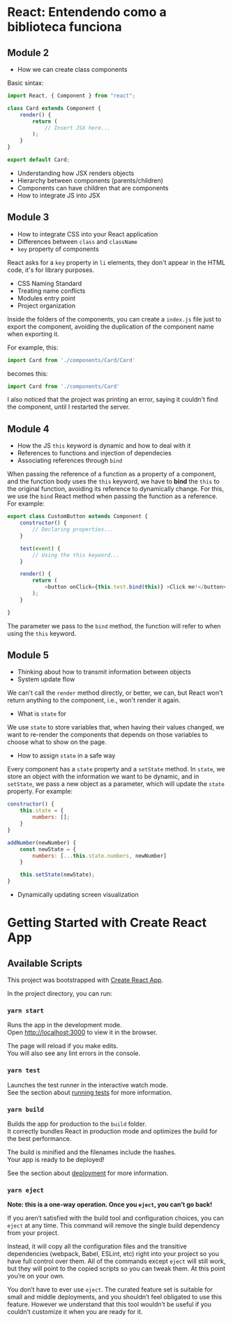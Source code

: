 # React: Entendendo como a biblioteca funciona

## Module 2

* How we can create class components

Basic sintax:

```js
import React, { Component } from "react";

class Card extends Component {
    render() {
        return (
            // Insert JSX here...
        );
    }
}

export default Card;
```

* Understanding how JSX renders objects
* Hierarchy between components (parents/children)
* Components can have children that are components
* How to integrate JS into JSX

## Module 3

* How to integrate CSS into your React application
* Differences between `class` and `className`
* `key` property of components

React asks for a `key` property in `li` elements, they don't appear in the HTML code, it's for library purposes.

* CSS Naming Standard
* Treating name conflicts
* Modules entry point
* Project organization

Inside the folders of the components, you can create a `index.js` file just to export the component, avoiding the duplication of the component name when exporting it.

For example, this:

```js
import Card from './components/Card/Card'
```

becomes this:

```js
import Card from './components/Card'
```

I also noticed that the project was printing an error, saying it couldn't find the component, until I restarted the server.

## Module 4

* How the JS `this` keyword is dynamic and how to deal with it
* References to functions and injection of dependecies
* Associating references through `bind`

When passing the reference of a function as a property of a component, and the function body uses the `this` keyword, we have to **bind** the `this` to the original function, avoiding its reference to dynamically change. For this, we use the `bind` React method when passing the function as a reference. For example:

```js
export class CustomButton extends Component {
    constructor() {
        // Declaring properties...
    }

    test(event) {
        // Using the this keyword...
    }

    render() {
        return (
            <button onClick={this.test.bind(this)} >Click me!</button>
        );
    }

}
```

The parameter we pass to the `bind` method, the function will refer to when using the `this` keyword.

## Module 5

* Thinking about how to transmit information between objects
* System update flow

We can't call the `render` method directly, or better, we can, but React won't return anything to the component, i.e., won't render it again.

* What is `state` for

We use `state` to store variables that, when having their values changed, we want to re-render the components that depends on those variables to choose what to show on the page.

* How to assign `state` in a safe way

Every component has a `state` property and a `setState` method. In `state`, we store an object with the information we want to be dynamic, and in `setState`, we pass a new object as a parameter, which will update the `state` property. For example:

```js
constructor() {
    this.state = {
        numbers: [];
    }
}

addNumber(newNumber) {
    const newState = {
        numbers: [...this.state.numbers, newNumber]
    }

    this.setState(newState);
}
```

* Dynamically updating screen visualization

# Getting Started with Create React App

## Available Scripts

This project was bootstrapped with [Create React App](https://github.com/facebook/create-react-app).

In the project directory, you can run:

### `yarn start`

Runs the app in the development mode.\
Open [http://localhost:3000](http://localhost:3000) to view it in the browser.

The page will reload if you make edits.\
You will also see any lint errors in the console.

### `yarn test`

Launches the test runner in the interactive watch mode.\
See the section about [running tests](https://facebook.github.io/create-react-app/docs/running-tests) for more information.

### `yarn build`

Builds the app for production to the `build` folder.\
It correctly bundles React in production mode and optimizes the build for the best performance.

The build is minified and the filenames include the hashes.\
Your app is ready to be deployed!

See the section about [deployment](https://facebook.github.io/create-react-app/docs/deployment) for more information.

### `yarn eject`

**Note: this is a one-way operation. Once you `eject`, you can’t go back!**

If you aren’t satisfied with the build tool and configuration choices, you can `eject` at any time. This command will remove the single build dependency from your project.

Instead, it will copy all the configuration files and the transitive dependencies (webpack, Babel, ESLint, etc) right into your project so you have full control over them. All of the commands except `eject` will still work, but they will point to the copied scripts so you can tweak them. At this point you’re on your own.

You don’t have to ever use `eject`. The curated feature set is suitable for small and middle deployments, and you shouldn’t feel obligated to use this feature. However we understand that this tool wouldn’t be useful if you couldn’t customize it when you are ready for it.
